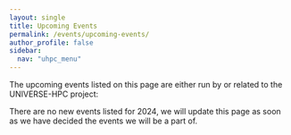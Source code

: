 ```yaml
---
layout: single  
title: Upcoming Events
permalink: /events/upcoming-events/
author_profile: false
sidebar:
  nav: "uhpc_menu"
---
```


The upcoming events listed on this page are either run by or related to the UNIVERSE-HPC project:

There are no new events listed for 2024, we will update this page as soon as we have decided the events we will be a part of.

